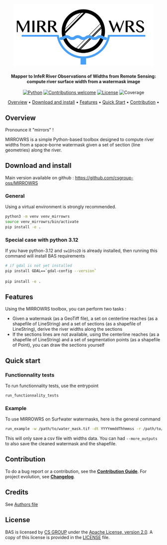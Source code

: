 <div align="center">
<img src="docs/Figures/mirrowrs_logo.png" alt="Image unavailable" width="450" height="200">

<h4> Mapper to InfeR River Observations of Widths from Remote Sensing: compute river surface width from a watermask image </h4> 

[![Python](https://img.shields.io/badge/python-v3.10-blue.svg)](https://www.python.org/downloads/release/python-390/)
[![Contributions welcome](https://img.shields.io/badge/contributions-welcome-orange.svg)](CONTRIBUTING.md)
[![License](https://img.shields.io/badge/License-Apache%202.0-blue.svg)](https://opensource.org/licenses/Apache-2.0/)
![Coverage](https://github.com/csgroup-oss/MIRROWRS/badges/main/coverage.svg)

<p>
  <a href="#overview">Overview</a> •
  <a href="#install">Download and install</a> •
  <a href="#install">Features</a> •
  <a href="#quick-start">Quick Start</a> •
  <a href="#contribution">Contribution</a> •
</p>
</div>

## Overview

Pronounce it "mirrors" !

MIRROWRS is a simple Python-based toolbox designed to compute river widths from a space-borne watermask given a set of section (line geometries) along the river.


## Download and install

Main version available on github : https://github.com/csgroup-oss/MIRROWRS

### General

Using a virtual environment is strongly recommended.

```bash
python3 -m venv venv_mirrowrs
source venv_mirrowrs/bin/activate
pip install -e .
```

### Special case with python 3.12

If you have python-3.12 and `sw1Dto2D` is already installed, then running this command will install BAS requirements

```bash
# if gdal is not yet installed 
pip install GDAL==`gdal-config --version`

pip install -e .

```

## Features

Using the MIRROWRS toolbox, you can perform two tasks :

- Given a watermask (as a GeoTiff file), a set on centerline reaches (as a shapefile of LineString) and a set of sections (as a shapefile of LineString),
derive the river widths along the sections
- If the sections lines are not available, using the centerline reaches (as a shapefile of LineString) and a set of segmentation points (as a shapefile of Point),
you can draw the sections yourself


## Quick start

### Functionnality tests

To run functionnality tests, use the entrypoint

```bash
run_functionnality_tests
```

### Example

To use MIRROWRS on Surfwater watermasks, here is the general command

```bash
run_example -w /path/to/water_mask.tif -dt YYYYmmddThhmmss -r /path/to/eu_sword_reaches_hb23_v16.shp -n /path/to/eu_sword_nodes_hb23_v16.shp -o /path/to/output/directory
```

This will only save a csv file with widths data. You can had `--more_outputs` to also save the cleaned watermask and the shapefile.  

## Contribution

To do a bug report or a contribution, see the [**Contribution Guide**]().
For project evolution, see [**Changelog**]().

## Credits

See [Authors file]()

## License

BAS is licensed by [CS GROUP](https://www.c-s.fr/) under
the [Apache License, version 2.0](http://www.apache.org/licenses/LICENSE-2.0.html).
A copy of this license is provided in the [LICENSE](LICENSE) file.